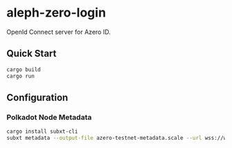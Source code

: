 # aleph-zero-login
OpenId Connect server for Azero ID.

## Quick Start

```sh
cargo build
cargo run
```

## Configuration

### Polkadot Node Metadata

```sh
cargo install subxt-cli
subxt metadata --output-file azero-testnet-metadata.scale --url wss://ws.test.azero.dev:443
```
